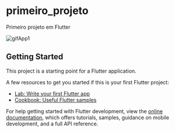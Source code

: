 # primeiro_projeto

Primeiro projeto em Flutter

![gifApp1](https://github.com/DBVSF/Tarefas-Flutter/assets/50590026/9533ba53-fd47-4ed0-bfe5-3b6a0e7a3ecb)

## Getting Started

This project is a starting point for a Flutter application.

A few resources to get you started if this is your first Flutter project:

- [Lab: Write your first Flutter app](https://docs.flutter.dev/get-started/codelab)
- [Cookbook: Useful Flutter samples](https://docs.flutter.dev/cookbook)

For help getting started with Flutter development, view the
[online documentation](https://docs.flutter.dev/), which offers tutorials,
samples, guidance on mobile development, and a full API reference.

